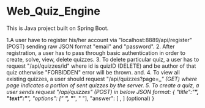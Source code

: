 # Web_Quiz_Engine

This is Java project built on Spring Boot. 

1.A user have to register his/her account via "localhost:8889/api/register" (POST) sending raw JSON format "email" and "password".
2. After registration, a user has to pass through basic authentication in order to create, solve, view, delete quizzes.
3. To delete particular quiz, a user has to request "/api/quizzes/id" where id is quizID (DELETE) and be author of that quiz otherwise "FORBIDDEN" error will be thrown. and.
4. To view all existing quizzes, a user should request "/api/quizzes?page=__" (GET) where page indicates a portion of sent quizzes by the server.
5. To create a quiz, a user sends request "/api/quizzes" (POST) in below JSON format: 
{ 
  "title":"____",
  "text":"____",
  "options": [" __", "___", "   "],
  "answer": [ , ] (optional)
}


